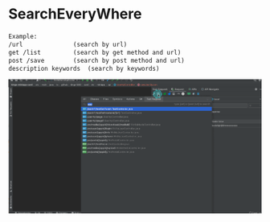 # SearchEveryWhere

```
Example:
/url              (search by url)
get /list         (search by get method and url)
post /save        (search by post method and url)
description keywords  (search by keywords)
```

![searchEveryWhere](/img/searchEveryWhere.gif)
